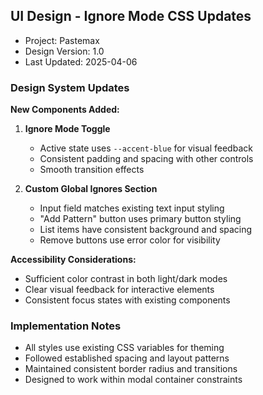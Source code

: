 ## UI Design - Ignore Mode CSS Updates
- Project: Pastemax
- Design Version: 1.0
- Last Updated: 2025-04-06

### Design System Updates
**New Components Added:**
1. **Ignore Mode Toggle**
   - Active state uses `--accent-blue` for visual feedback
   - Consistent padding and spacing with other controls
   - Smooth transition effects

2. **Custom Global Ignores Section**
   - Input field matches existing text input styling
   - "Add Pattern" button uses primary button styling
   - List items have consistent background and spacing
   - Remove buttons use error color for visibility

**Accessibility Considerations:**
- Sufficient color contrast in both light/dark modes
- Clear visual feedback for interactive elements
- Consistent focus states with existing components

### Implementation Notes
- All styles use existing CSS variables for theming
- Followed established spacing and layout patterns
- Maintained consistent border radius and transitions
- Designed to work within modal container constraints